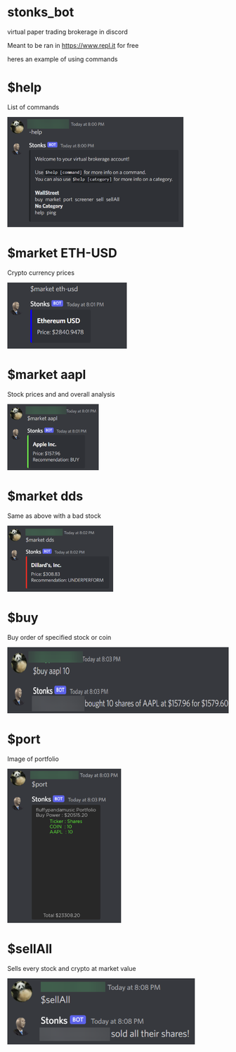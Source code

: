 # stonks_bot
virtual paper trading brokerage in discord

Meant to be ran in https://www.repl.it for free

heres an example of using commands

# $help 
List of commands

<img src="https://github.com/aimarket/stonks_bot/blob/main/examples/help.png?raw=true" alt="alt text" title="image Title" height="250"/>

# $market ETH-USD
Crypto currency prices

<img src="https://github.com/aimarket/stonks_bot/blob/main/examples/market1.png?raw=true" alt="alt text" title="image Title" height="150"/>

# $market aapl
Stock prices and and overall analysis

<img src="https://github.com/aimarket/stonks_bot/blob/main/examples/market2.png?raw=true" alt="alt text" title="image Title" height="150"/>

# $market dds
Same as above with a bad stock

<img src="https://github.com/aimarket/stonks_bot/blob/main/examples/market3.png?raw=true" alt="alt text" title="image Title" height="150"/>

# $buy
Buy order of specified stock or coin

<img src="https://github.com/aimarket/stonks_bot/blob/main/examples/buy.png?raw=true" alt="alt text" title="image Title" height="150"/>

# $port
Image of portfolio

<img src="https://github.com/aimarket/stonks_bot/blob/main/examples/port.png?raw=true" alt="alt text" title="image Title" height="350"/>

# $sellAll
Sells every stock and crypto at market value

<img src="https://github.com/aimarket/stonks_bot/blob/main/examples/sellAll.png?raw=true" alt="alt text" title="image Title" height="150"/>
